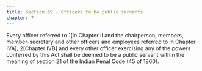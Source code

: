 ```yaml
---
title: Section 59 - Officers to be public servants
chapter: 7
---
```


Every officer referred to 1[in Chapter II and the chairperson, members, member-secretary and other officers and employees referred to in Chapter IVA], 2[Chapter IVB] and every other officer exercising any of the powers conferred by this Act shall be deemed to be a public servant within the meaning of section 21 of the Indian Penal Code (45 of 1860).

